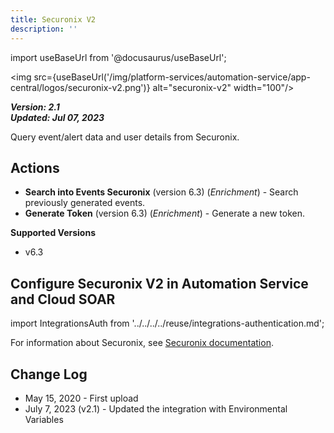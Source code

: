 ```yaml
---
title: Securonix V2
description: ''
---
```

import useBaseUrl from '@docusaurus/useBaseUrl';

<img src={useBaseUrl('/img/platform-services/automation-service/app-central/logos/securonix-v2.png')} alt="securonix-v2" width="100"/>

***Version: 2.1  
Updated: Jul 07, 2023***

Query event/alert data and user details from Securonix.

## Actions

* **Search into Events Securonix** (version 6.3) (*Enrichment*) - Search previously generated events.
* **Generate Token** (version 6.3) (*Enrichment*) - Generate a new token.

**Supported Versions**

* v6.3

## Configure Securonix V2 in Automation Service and Cloud SOAR

import IntegrationsAuth from '../../../../reuse/integrations-authentication.md';

<IntegrationsAuth/>

For information about Securonix, see [Securonix documentation](https://documentation.securonix.com/).

## Change Log

* May 15, 2020 - First upload
* July 7, 2023 (v2.1) - Updated the integration with Environmental Variables

